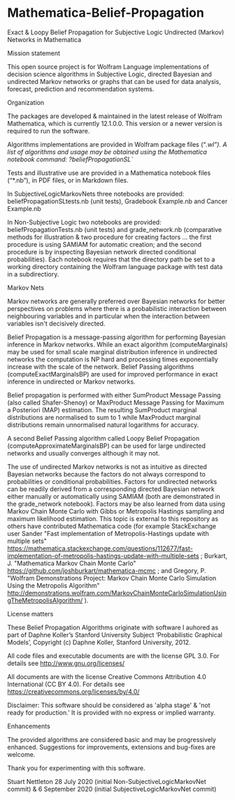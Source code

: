 # Mathematica-Belief-Propagation
Exact &amp; Loopy Belief Propagation for Subjective Logic Undirected (Markov) Networks in Mathematica

Mission statement 

This open source project is for Wolfram Language implementations of decision science algorithms in Subjective Logic, directed Bayesian and undirected Markov networks or graphs that can be used for data analysis, forecast, prediction and recommendation systems.

Organization

The packages are developed & maintained in the latest release of Wolfram Mathematica, which is currently  12.1.0.0. This version or a newer version is required to run the software.

Algorithms implementations are provided in Wolfram package files (“*.wl”). A list of algorithms and usage may be obtained using the Mathematica notebook command:
?beliefPropagationSL`*

Tests and illustrative use are provided in a Mathematica notebook files (“*.nb”), in PDF files, or in Markdown files.

In SubjectiveLogicMarkovNets three notebooks are provided: beliefPropagationSLtests.nb (unit tests), Gradebook Example.nb and Cancer Example.nb

In Non-Subjective Logic two notebooks are provided: beliefPropagationTests.nb (unit tests) and grade_network.nb (comparative methods for illustration & two procedure for creating factors ... the first procedure is using SAMIAM for automatic creation; and the second procedure is by inspecting Bayesian network directed conditional probabilities). Each notebook requires that the directory path be set to a working directory containing the Wolfram language package with test data in a subdirectiory.

Markov Nets

Markov networks are generally preferred over Bayesian networks for better perspectives on problems where there is a probabilistic interaction between neighbouring variables and in particular when the interaction between variables isn't decisively directed.

Belief Propagation is a message-passing algorithm for performing Bayesian inference in Markov networks. While an exact algorithm (computeMarginals) may be used for small scale marginal distribution inference in undirected networks the computation is NP hard and processing times exponentially increase with the scale of the network. Belief Passing algorithms (computeExactMarginalsBP) are used for improved performance in exact inference in undirected or Markov networks.

Belief propagation is performed with either SumProduct Message Passing (also called Shafer-Shenoy) or MaxProduct Message Passing for Maximum a Posteriori (MAP) estimation. The resulting SumProduct marginal distributions are normalised to sum to 1 while MaxProduct marginal distributions remain unnormalised natural logarithms for accuracy.

A second Belief Passing algorithm called Loopy Belief Propagation (computeApproximateMarginalsBP) can be used for large undirected networks and usually converges although it may not.

The use of undirected Markov networks is not as intuitive as directed Bayesian networks because the factors do not always correspond to probabilities or conditional probabilities. Factors for undirected networks can be readily derived from a corresponding directed Bayesian network either manually or automatically using SAMIAM (both are demonstrated in the grade_network notebook). Factors may be also learned from data using Markov Chain Monte Carlo with Gibbs or Metropolis Hastings sampling and maximum likelihood estimation. This topic is external to this repository as others have contributed Mathematica code (for example StackExchange user Sander "Fast implementation of Metropolis-Hastings update with multiple sets" https://mathematica.stackexchange.com/questions/112677/fast-implementation-of-metropolis-hastings-update-with-multiple-sets ; Burkart, J. "Mathematica Markov Chain Monte Carlo" https://github.com/joshburkart/mathematica-mcmc ; and Gregory, P. "Wolfram Demonstrations Project: Markov Chain Monte Carlo Simulation Using the Metropolis Algorithm" http://demonstrations.wolfram.com/MarkovChainMonteCarloSimulationUsingTheMetropolisAlgorithm/ ).

License matters

These Belief Propagation Algorithms originate with software I auhored as part of Daphne Koller’s Stanford University Subject ‘Probabilistic Graphical Models’, Copyright (c) Daphne Koller, Stanford University, 2012.

All code files and executable documents are with the license GPL 3.0. For details see http://www.gnu.org/licenses/

All documents are with the license Creative Commons Attribution 4.0 International (CC BY 4.0). For details see https://creativecommons.org/licenses/by/4.0/

Disclaimer: This software should be considered as 'alpha stage' & 'not ready for production.' It is provided with no express or implied warranty.
 
Enhancements

The provided algorithms are considered basic and may be progressively enhanced. Suggestions for improvements, extensions and bug-fixes are welcome.

Thank you for experimenting with this software.

Stuart Nettleton 28 July 2020 (initial Non-SubjectiveLogicMarkovNet commit) & 6 September 2020 (initial SubjectiveLogicMarkovNet commit)
